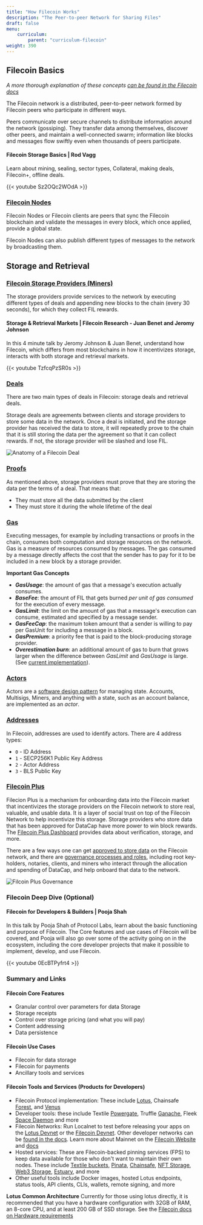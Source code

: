 ```yaml
---
title: "How Filecoin Works"
description: "The Peer-to-peer Network for Sharing Files"
draft: false
menu:
    curriculum:
        parent: "curriculum-filecoin"
weight: 390
---
```


## Filecoin Basics <a href="#filecoin-basics" id="filecoin-basics"></a>

_A more thorough explanation of these concepts [can be found in the Filecoin docs](https://docs.filecoin.io/about-filecoin/how-filecoin-works/#the-network)_

The Filecoin network is a distributed, peer-to-peer network formed by Filecoin peers who participate in different ways.

Peers communicate over secure channels to distribute information around the network (gossiping). They transfer data among themselves, discover other peers, and maintain a well-connected swarm; information like blocks and messages flow swiftly even when thousands of peers participate.

#### Filecoin Storage Basics | Rod Vagg

Learn about mining, sealing, sector types, Collateral, making deals, Filecoin+, offline deals.

{{< youtube Sz2OQc2WOdA >}}

### [Filecoin Nodes](https://docs.filecoin.io/about-filecoin/how-filecoin-works/#filecoin-nodes)

Filecoin Nodes or Filecoin clients are peers that sync the Filecoin blockchain and validate the messages in every block, which once applied, provide a global state.

Filecoin Nodes can also publish different types of messages to the network by broadcasting them.

## Storage and Retrieval

### [Filecoin Storage Providers (Miners)](https://docs.filecoin.io/about-filecoin/how-filecoin-works/#filecoin-storage-providers)

The storage providers provide services to the network by executing different types of deals and appending new blocks to the chain (every 30 seconds), for which they collect FIL rewards.


#### Storage & Retrieval Markets | Filecoin Research - Juan Benet and Jeromy Johnson

In this 4 minute talk by Jeromy Johnson & Juan Benet, understand how Filecoin, which differs from most blockchains in how it incentivizes storage, interacts with both storage and retrieval markets.

{{< youtube TzfcqPzSR0s >}}

### [Deals]((https://docs.filecoin.io/about-filecoin/how-filecoin-works/#deals))

There are two main types of deals in Filecoin: storage deals and retrieval deals.

Storage deals are agreements between clients and storage providers to store some data in the network. Once a deal is initiated, and the storage provider has received the data to store, it will repeatedly prove to the chain that it is still storing the data per the agreement so that it can collect rewards. If not, the storage provider will be slashed and lose FIL.

![Anatomy of a Filecoin Deal](anatomy.png)


### [Proofs](https://docs.filecoin.io/about-filecoin/how-filecoin-works/#proofs)

As mentioned above, storage providers must prove that they are storing the data per the terms of a deal. That means that:

- They must store all the data submitted by the client
- They must store it during the whole lifetime of the deal


### [Gas](https://docs.filecoin.io/about-filecoin/how-filecoin-works/#gas-fees)

Executing messages, for example by including transactions or proofs in the chain, consumes both computation and storage resources on the network. Gas is a measure of resources consumed by messages. The gas consumed by a message directly affects the cost that the sender has to pay for it to be included in a new block by a storage provider.

**Important Gas Concepts**

* **_GasUsage_**: the amount of gas that a message's execution actually consumes.
* **_BaseFee_**: the amount of FIL that gets burned _per unit of gas consumed_ for the execution of every message.
* **_GasLimit_**: the limit on the amount of gas that a message's execution can consume, estimated and specified by a message sender.
* **_GasFeeCap_**: the maximum token amount that a sender is willing to pay per GasUnit for including a message in a block.
* **_GasPremium_**: a priority fee that is paid to the block-producing storage provider.
* **_Overestimation burn_**: an additional amount of gas to burn that grows larger when the difference between _GasLimit_ and _GasUsage_ is large. (See [current implementation](https://github.com/filecoin-project/lotus/blob/v0.10.0/chain/vm/burn.go#L38)).

### [Actors](https://docs.filecoin.io/about-filecoin/how-filecoin-works/#actors)
Actors are a [software design pattern](https://en.wikipedia.org/wiki/Actor_model) for managing state. Accounts, Multisigs, Miners, and anything with a state, such as an account balance, are implemented as an _actor_.

### [Addresses](https://docs.filecoin.io/about-filecoin/how-filecoin-works/#addresses)
In Filecoin, addresses are used to identify actors. There are 4 address types:

* `0` - ID Address
* `1` - SECP256K1 Public Key Address
* `2` - Actor Address
* `3` - BLS Public Key

### [Filecoin Plus](https://plus.fil.org/)
Filecion Plus is a mechanism for onboarding data into the Filecoin market that incentivizes the storage providers on the Filecoin network to store real, valuable, and usable data. It is a layer of social trust on top of the Filecoin Network to help incentivize this storage. Storage providers who store data that has been approved for DataCap have more power to win block rewards. The [Filecoin Plus Dashboard](https://filplus.info/) provides data about verification, storage, and more.

There are a few ways one can get [approved to store data](https://plus.fil.org/landing) on the Filecoin network, and there are [governance processes and roles](https://github.com/filecoin-project/notary-governance), including root key-holders, notaries, clients, and miners who interact through the allocation and spending of DataCap, and help onboard that data to the network.

![Filcoin Plus Governance](notary.png)

### Filecoin Deep Dive (Optional)

#### Filecoin for Developers & Builders | Pooja Shah

In this talk by Pooja Shah of Protocol Labs, learn about the basic functioning and purpose of Filecoin. The Core features and use cases of Filecoin will be covered, and Pooja will also go over some of the activity going on in the ecosystem, including the core developer projects that make it possible to implement, develop, and use Filecoin.

{{< youtube 0EcBTPyfrt4 >}}

### Summary and Links

#### Filecoin Core Features
* Granular control over parameters for data Storage
* Storage receipts
* Control over storage pricing (and what you will pay)
* Content addressing
* Data persistence

#### Filecoin Use Cases
* Filecoin for data storage
* Filecoin for payments
* Ancillary tools and services

#### Filecoin Tools and Services (Products for Developers)
* Filecoin Protocol implementation: These include [Lotus](https://github.com/filecoin-project/lotus), Chainsafe [Forest](https://docs.google.com/document/d/1YkMvSxKtKVLnuaWVLRjxHFkqNrmZy24eYb6sa5EaIAo/edit?usp=sharing), and [Venus](https://github.com/filecoin-project/venus)
* Developer tools: these include Textile [Powergate](https://docs.textile.io/powergate/), Truffle [Ganache](https://trufflesuite.com/docs/filecoin/ganache/overview.html), Fleek [Space Daemon](https://docs.fleek.co/space-daemon/overview/) and more
* Filecoin Networks: Run Localnet to test before releasing your apps on the [Lotus Devnet](https://github.com/textileio/lotus-devnet) or the [Filecoin Devnet](https://docs.filecoin.io/build/local-devnet/). Other developer networks can be [found in the docs](https://docs.filecoin.io/networks/). Learn more about Mainnet on the [Filecoin Website](https://filecoin.io/build/#tools-and-more) and [docs](https://docs.filecoin.io/get-started/)
* Hosted services: These are Filecoin-backed pinning services (FPS) to keep data available for those who don't want to maintain their own nodes. These include [Textile buckets](https://docs.textile.io/buckets/), [Pinata](https://www.pinata.cloud/), [Chainsafe](https://files.chainsafe.io/), [NFT Storage](https://nft.storage/), [Web3 Storage](https://web3.storage/), [Estuary](https://estuary.tech/), and more
* Other useful tools include Docker images, hosted Lotus endpoints, status tools, API clients, CLIs, wallets, remote signing, and more

**Lotus Common Architecture** Currently for those using lotus directly, it is recommended that you have a hardware configuration with 32GB of RAM, an 8-core CPU, and at least 200 GB of SSD storage. See the [Filecoin docs on Hardware requirements](https://docs.filecoin.io/storage-provider/hardware-requirements/)

<!-- ## Getting Started with a Filecoin Node
Add Tutorial here -->